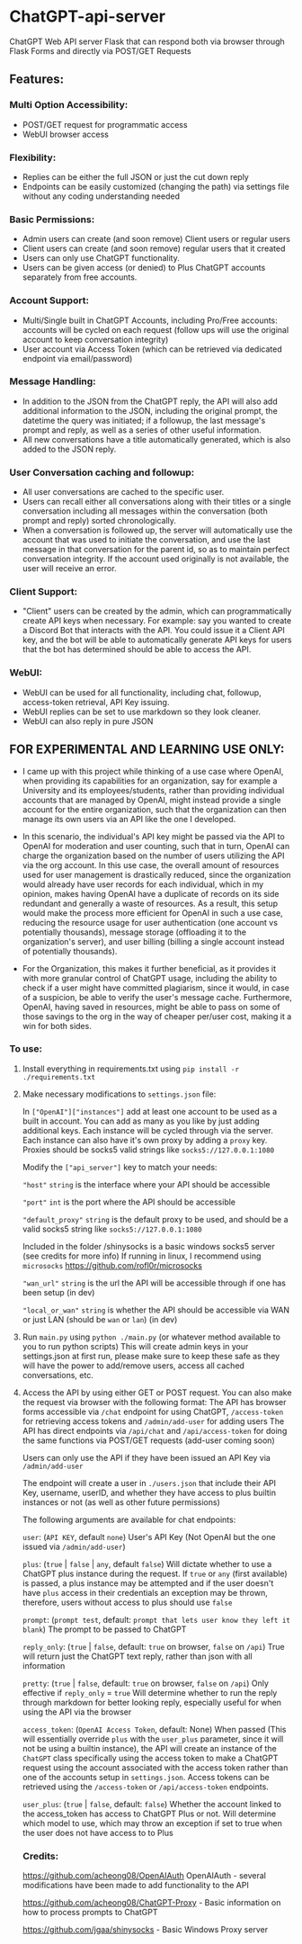 # ChatGPT-api-server
ChatGPT Web API server Flask that can respond both via browser through Flask Forms and directly via POST/GET Requests

## Features:
### Multi Option Accessibility:
- POST/GET request for programmatic access
- WebUI browser access
### Flexibility:
- Replies can be either the full JSON or just the cut down reply
- Endpoints can be easily customized (changing the path) via settings file without any coding understanding needed
### Basic Permissions:
- Admin users can create (and soon remove) Client users or regular users
- Client users can create (and soon remove) regular users that it created
- Users can only use ChatGPT functionality.
- Users can be given access (or denied) to Plus ChatGPT accounts separately from free accounts.
### Account Support:
- Multi/Single built in ChatGPT Accounts, including Pro/Free accounts: accounts will be cycled on each request (follow ups will use the original account to keep conversation integrity)
- User account via Access Token (which can be retrieved via dedicated endpoint via email/password)
### Message Handling:
- In addition to the JSON from the ChatGPT reply, the API will also add additional information to the JSON, including the original prompt, the datetime the query was initiated; if a followup, the last message's prompt and reply, as well as a series of other useful information.
- All new conversations have a title automatically generated, which is also added to the JSON reply.
### User Conversation caching and followup:
- All user conversations are cached to the specific user.
- Users can recall either all conversations along with their titles or a single conversation including all messages within the conversation (both prompt and reply) sorted chronologically.
- When a conversation is followed up, the server will automatically use the account that was used to initiate the conversation, and use the last message in that conversation for the parent id, so as to maintain perfect conversation integrity. If the account used originally is not available, the user will receive an error.
### Client Support:
- "Client" users can be created by the admin, which can programmatically create API keys when necessary. For example: say you wanted to create a Discord Bot that interacts with the API. You could issue it a Client API key, and the bot will be able to automatically generate API keys for users that the bot has determined should be able to access the API.
### WebUI:
- WebUI can be used for all functionality, including chat, followup, access-token retrieval, API Key issuing.
- WebUI replies can be set to use markdown so they look cleaner.
- WebUI can also reply in pure JSON

## FOR EXPERIMENTAL AND LEARNING USE ONLY:
- I came up with this project while thinking of a use case where OpenAI, when providing its capabilities for an organization, say for example a University and its employees/students, rather than providing individual accounts that are managed by OpenAI, might instead provide a single account for the entire organization, such that the organization can then manage its own users via an API like the one I developed. 

- In this scenario, the individual's API key might be passed via the API to OpenAI for moderation and user counting, such that in turn, OpenAI can charge the organization based on the number of users utilizing the API via the org account. In this use case, the overall amount of resources used for user management is drastically reduced, since the organization would already have user records for each individual, which in my opinion, makes having OpenAI have a duplicate of records on its side redundant and generally a waste of resources. As a result, this setup would make the process more efficient for OpenAI in such a use case, reducing the resource usage for user authentication (one account vs potentially thousands), message storage (offloading it to the organization's server), and user billing (billing a single account instead of potentially thousands).

- For the Organization, this makes it further beneficial, as it provides it with more granular control of ChatGPT usage, including the ability to check if a user might have committed plagiarism, since it would, in case of a suspicion, be able to verify the user's message cache. Furthermore, OpenAI, having saved in resources, might be able to pass on some of those savings to the org in the way of cheaper per/user cost, making it a win for both sides.

### To use:
1. Install everything in requirements.txt using `pip install -r ./requirements.txt`

2. Make necessary modifications to `settings.json` file:

	In `["OpenAI"]["instances"]` add at least one account to be used as a built in account. You can add as many as you like by just adding additional keys. Each instance will be cycled through via the server.
	Each instance can also have it's own proxy by adding a `proxy` key. Proxies should be socks5 valid strings like `socks5://127.0.0.1:1080`

	Modify the `["api_server"]` key to match your needs:

	`"host"` `string` is the interface where your API should be accessible

	`"port"` `int` is the port where the API should be accessible

	`"default_proxy"` `string` is the default proxy to be used, and should be a valid socks5 string like `socks5://127.0.0.1:1080`

	Included in the folder /shinysocks is a basic windows socks5 server (see credits for more info)
	If running in linux, I recommend using `microsocks` https://github.com/rofl0r/microsocks

	`"wan_url"` `string` is the url the API will be accessible through if one has been setup (in dev)

	`"local_or_wan"` `string` is whether the API should be accessible via WAN or just LAN (should be `wan` or `lan`) (in dev)


3. Run `main.py` using `python ./main.py` (or whatever method available to you to run python scripts)
	This will create admin keys in your settings.json at first run, please make sure to keep these safe as they will have the power to add/remove users, access all cached conversations, etc.

4. Access the API by using either GET or POST request. You can also make the request via browser with the following format:
	The API has browser forms accessible via `/chat` endpoint for using ChatGPT, `/access-token` for retrieving access tokens and `/admin/add-user` for adding users
	The API has direct endpoints via `/api/chat` and `/api/access-token` for doing the same functions via POST/GET requests (add-user coming soon)

	Users can only use the API if they have been issued an API Key via `/admin/add-user`

	The endpoint will create a user in `./users.json` that include their API Key, username, userID, and whether they have access to plus builtin instances or not (as well as other future permissions)

	The following arguments are available for chat endpoints:

	`user`: (`API KEY`, default `none`) User's API Key (Not OpenAI but the one issued via `/admin/add-user`)

	`plus`: (`true` | `false` | `any`, default `false`) Will dictate whether to use a ChatGPT plus instance during the request. If `true` or `any` (first available) is passed, a plus instance may be attempted and if the user doesn't have `plus` access in their credentials an exception may be thrown, therefore, users without access to plus should use `false`

	`prompt`: (`prompt test`, default: `prompt that lets user know they left it blank`) The prompt to be passed to ChatGPT

	`reply_only`: (`true` | `false`, default: `true` on browser, `false` on `/api`) True will return just the ChatGPT text reply, rather than json with all information

	`pretty`: (`true` | `false`, default: `true` on browser, `false` on `/api`) Only effective if `reply_only` = `true` Will determine whether to run the reply through markdown for better looking reply, especially useful for when using the API via the browser

	`access_token`: (`OpenAI Access Token`, default: None) When passed (This will essentially override `plus` with the `user_plus` parameter, since it will not be using a builtin instance), the API will create an instance of the `ChatGPT` class specifically using the access token to make a ChatGPT request using the account associated with the access token rather than one of the accounts setup in `settings.json`. Access tokens can be retrieved using the `/access-token` or `/api/access-token` endpoints.

	`user_plus`: (`true` | `false`, default: `false`) Whether the account linked to the access_token has access to ChatGPT Plus or not. Will determine which model to use, which may throw an exception if set to true when the user does not have access to to Plus

	### Credits:
	https://github.com/acheong08/OpenAIAuth OpenAIAuth - several modifications have been made to add functionality to the API

	https://github.com/acheong08/ChatGPT-Proxy - Basic information on how to process prompts to ChatGPT
	
	https://github.com/jgaa/shinysocks - Basic Windows Proxy server



	
